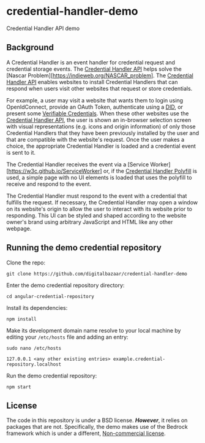 # credential-handler-demo
Credential Handler API demo

## Background

A Credential Handler is an event handler for credential request and
credential storage events. The [Credential Handler API][] helps
solve the [Nascar Problem][https://indieweb.org/NASCAR_problem]. The
[Credential Handler API][] enables websites to install Credential Handlers that
can respond when users visit other websites that request or store credentials.

For example, a user may visit a website that wants them to login using
OpenIdConnect, provide an OAuth Token, authenticate using a [DID][], or present
some [Verifiable Credentials][]. When these other websites use the [Credential
Handler API][], the user is shown an in-browser selection screen with visual
representations (e.g. icons and origin information) of only those
Credential Handlers that they have been previously installed by the user and
that are compatible with the website's request. Once the user makes a choice,
the appropriate Credential Handler is loaded and a credential event is sent
to it.

The Credential Handler receives the event via a
[Service Worker][https://w3c.github.io/ServiceWorker] or, if the
[Credential Handler Polyfill][] is used, a simple page with no UI elements is
loaded that uses the polyfill to receive and respond to the event.

The Credential Handler must respond to the event with a credential that
fulfills the request. If necessary, the Credential Handler may open a window
on its website's origin to allow the user to interact with its website prior
to responding. This UI can be styled and shaped according to the website
owner's brand using arbitrary JavaScript and HTML like any other webpage.

## Running the demo credential repository

Clone the repo:

```
git clone https://github.com/digitalbazaar/credential-handler-demo
```

Enter the demo credential repository directory:

```
cd angular-credential-repository
```

Install its dependencies:

```
npm install
```

Make its development domain name resolve to your local machine by
editing your `/etc/hosts` file and adding an entry:

```
sudo nano /etc/hosts
```

```
127.0.0.1 <any other existing entries> example.credential-repository.localhost
```

Run the demo credential repository:

```
npm start
```

## License

The code in this repository is under a BSD license. ***However***, it relies on
packages that are not. Specifically, the demo makes use of the Bedrock framework
which is under a different, [Non-commercial license](https://github.com/digitalbazaar/bedrock/blob/master/LICENSE.md).

[DID]: https://w3c-ccg.github.io/did-spec
[Verifiable Credentials]: https://w3c.github.io/vc-data-model
[Decentralized Identifiers (DIDs)]: https://w3c-ccg.github.io/did-spec
[Credential Handler API]: https://w3c-ccg.github.io/credential-handler-api
[Credential Handler API Repo]: https://github.com/w3c-ccg/credential-handler-api
[Credential Handler API Demo]: https://github.com/digitalbazaar/credential-handler-demo
[Credential Handler Polyfill]: https://github.com/digitalbazaar/credential-handler-polyfill
